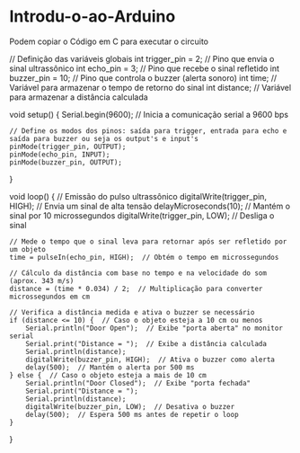 # Introdu-o-ao-Arduino
Podem copiar o Código em C para executar o circuito

// Definição das variáveis globais
int trigger_pin = 2;  // Pino que envia o sinal ultrassônico
int echo_pin = 3;     // Pino que recebe o sinal refletido
int buzzer_pin = 10;  // Pino que controla o buzzer (alerta sonoro)
int time;             // Variável para armazenar o tempo de retorno do sinal
int distance;         // Variável para armazenar a distância calculada

void setup() {
    Serial.begin(9600);  // Inicia a comunicação serial a 9600 bps

    // Define os modos dos pinos: saída para trigger, entrada para echo e saída para buzzer ou seja os output's e input's
    pinMode(trigger_pin, OUTPUT);
    pinMode(echo_pin, INPUT);
    pinMode(buzzer_pin, OUTPUT);
}

void loop() {
    // Emissão do pulso ultrassônico
    digitalWrite(trigger_pin, HIGH);  // Envia um sinal de alta tensão
    delayMicroseconds(10);            // Mantém o sinal por 10 microssegundos
    digitalWrite(trigger_pin, LOW);   // Desliga o sinal

    // Mede o tempo que o sinal leva para retornar após ser refletido por um objeto
    time = pulseIn(echo_pin, HIGH);  // Obtém o tempo em microssegundos

    // Cálculo da distância com base no tempo e na velocidade do som (aprox. 343 m/s)
    distance = (time * 0.034) / 2;  // Multiplicação para converter microssegundos em cm

    // Verifica a distância medida e ativa o buzzer se necessário
    if (distance <= 10) {  // Caso o objeto esteja a 10 cm ou menos
        Serial.println("Door Open");  // Exibe "porta aberta" no monitor serial
        Serial.print("Distance = ");  // Exibe a distância calculada
        Serial.println(distance);
        digitalWrite(buzzer_pin, HIGH);  // Ativa o buzzer como alerta
        delay(500);  // Mantém o alerta por 500 ms
    } else {  // Caso o objeto esteja a mais de 10 cm
        Serial.println("Door Closed");  // Exibe "porta fechada"
        Serial.print("Distance = ");
        Serial.println(distance);
        digitalWrite(buzzer_pin, LOW);  // Desativa o buzzer
        delay(500);  // Espera 500 ms antes de repetir o loop
    }
}
